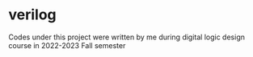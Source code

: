# verilog
Codes under this project were written by me during digital logic design course in 2022-2023 Fall semester
